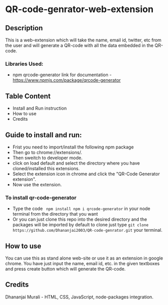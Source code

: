 # QR-code-genrator-web-extension

## Description

This is a web-extension which will take the name, email id, twitter, etc from the user and will generate a QR-code with all the data embedded in the QR-code.

### Libraries Used:

+ npm qrcode-generator
link for documentation - https://www.npmjs.com/package/qrcode-generator

## Table Content

+ Install and Run instruction
+ How to use
+ Credits

## Guide to install and run:

+ Frist you need to import/install the following npm package
+ Then go to chrome://extensions/.
+ Then sweitch to developer mode. 
+ click on load default and select the directory where you have cloned/installed this extensions.
+ Select the extension icon in chrome and click the "QR-Code Generator extension". 
+ Now use the extension.

### To install qr-code-generator
+ Type the code ``` npm install npm i qrcode-generator``` in your node terminal from the directory that you want
+ Or you can just clone this repo into the desired directory and the packages will be imported by default 
to clone just type ```git clone https://github.com/Dhananjai2003/QR-code-genrator.git``` your terminal.

## How to use
You can use this as stand alone web-site or use it as an extension in google chrome. You have just input the name, email id, etc. in the given 
textboxes and press create button which will generate the QR-code.

## Credits
Dhananjai Murali - HTML, CSS, JavaScript, node-packages integration.